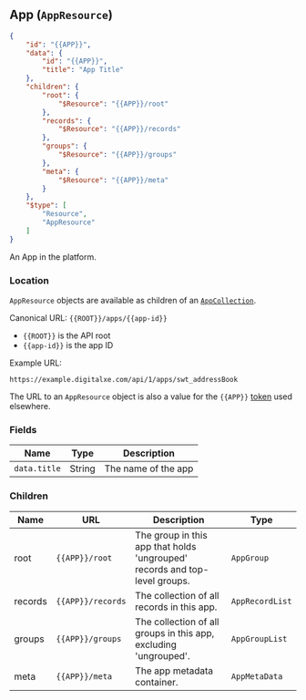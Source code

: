## App (``AppResource``)

```json
{
	"id": "{{APP}}",
	"data": {
		"id": "{{APP}}",
		"title": "App Title"
	},
	"children": {
		"root": {
			"$Resource": "{{APP}}/root"
		},
		"records": {
			"$Resource": "{{APP}}/records"
		},
		"groups": {
			"$Resource": "{{APP}}/groups"
		},
		"meta": {
			"$Resource": "{{APP}}/meta"
		}
	},
	"$type": [
		"Resource",
		"AppResource"
	]
}
```

An App in the platform.

### Location

``AppResource`` objects are available as children of an [``AppCollection``](#collection-types).

Canonical URL: ``{{ROOT}}/apps/{{app-id}}``

* ``{{ROOT}}`` is the API root
* ``{{app-id}}`` is the app ID

Example URL:

``https://example.digitalxe.com/api/1/apps/swt_addressBook``

The URL to an ``AppResource`` object is also a value for the ``{{APP}}`` [token](#tokens) used elsewhere.

### Fields

Name | Type | Description
---- | ---- | -----------
``data.title`` | String | The name of the app

### Children

Name | URL | Description | Type
---- | ------------- | ----------- | ----
root | ``{{APP}}/root`` | The group in this app that holds 'ungrouped' records and top-level groups. | ``AppGroup``
records | ``{{APP}}/records`` | The collection of all records in this app. | ``AppRecordList``
groups | ``{{APP}}/groups`` | The collection of all groups in this app, excluding 'ungrouped'. | ``AppGroupList``
meta | ``{{APP}}/meta`` | The app metadata container. | ``AppMetaData``

